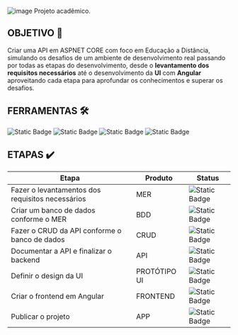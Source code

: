  ![image](https://github.com/gabslealdev/SerPensante/assets/114974022/26b7c08d-2cb6-4252-be32-8f7078ca38ce)
Projeto acadêmico. 
## OBJETIVO 🎯
Criar uma API em ASPNET CORE com foco em Educação a Distância, simulando os desafios de um ambiente de desenvolvimento real
passando por todas as etapas do desenvolvimento, desde o **levantamento dos requisitos necessários** até o desenvolvimento da **UI**
com **Angular** aproveitando cada etapa para aprofundar os conhecimentos e superar os desafios.

## FERRAMENTAS 🛠️
![Static Badge](https://img.shields.io/badge/SQLSERVER-blue)  ![Static Badge](https://img.shields.io/badge/ASPNETCORE-purple)  ![Static Badge](https://img.shields.io/badge/HTML-CSS-yellow)
 ![Static Badge](https://img.shields.io/badge/ANGULAR-red)

## ETAPAS ✔️

Etapa     | Produto | Status
--------- | ------ | ------
Fazer o levantamentos dos requisitos necessários| MER | ![Static Badge](https://img.shields.io/badge/OK-green)  
Criar um banco de dados conforme o MER | BDD  | ![Static Badge](https://img.shields.io/badge/OK-green) 
Fazer o CRUD da API conforme o banco de dados | CRUD | ![Static Badge](https://img.shields.io/badge/OK-green)
Documentar a API e finalizar o backend | API | ![Static Badge](https://img.shields.io/badge/ONPROGRESS-yellow)
Definir o design da UI | PROTÓTIPO UI | ![Static Badge](https://img.shields.io/badge/ONPROGRESS-yellow)
Criar o frontend em Angular | FRONTEND | ![Static Badge](https://img.shields.io/badge/NO-yellow)
Publicar o projeto | APP | ![Static Badge](https://img.shields.io/badge/NO-red)
